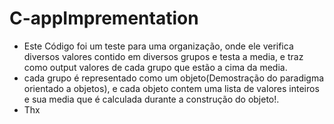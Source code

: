 # C-appImprementation
- Este Código foi um teste para uma organização, onde ele verifica diversos valores contido em diversos grupos e testa a media, e traz como output valores de cada grupo que estão a cima da media. 
- cada grupo é representado como um objeto(Demostração do paradigma orientado a objetos), e cada objeto contem uma lista de valores inteiros e sua media que é calculada durante a construção do objeto!.
- Thx
